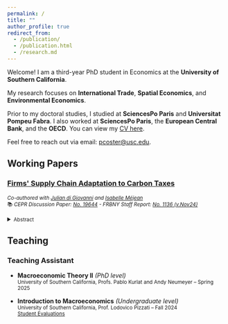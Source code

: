 ```yaml
---
permalink: /
title: ""
author_profile: true
redirect_from: 
  - /publication/
  - /publication.html
  - /research.md
---
```


Welcome!
I am a third-year PhD student in Economics at the **University of Southern California**.  

My research focuses on **International Trade**, **Spatial Economics**, and **Environmental Economics**.

Prior to my doctoral studies, I studied at **SciencesPo Paris** and **Universitat Pompeu Fabra**. I also worked at **SciencesPo Paris**, the **European Central Bank**, and the **OECD**. You can view my [CV here](files/CV.pdf).  

Feel free to reach out via email: <pcoster@usc.edu>.  


## Working Papers  

### [**Firms' Supply Chain Adaptation to Carbon Taxes**](files/Climate_Sourcing.pdf)  
<small>*Co-authored with [Julian di Giovanni](https://julian.digiovanni.ca/) and [Isabelle Méjean](https://www.isabellemejean.com/index.html)*  
📚 *CEPR Discussion Paper: [No. 19644](https://cepr.org/publications/dp19644) - FRBNY Staff Report: [No. 1136 (v.Nov24)](https://www.newyorkfed.org/research/staff_reports/sr1136)*</small>
<details><summary><small>Abstract</small></summary><small>
<p style="text-align: justify;">This paper investigates how firms adapt their sourcing of clean and dirty inputs in response to changes in climate policy. We use information from the European Union's Emissions Trading System (EU ETS) and the Carbon Border Adjustment Mechanism (CBAM) to create a new classification of clean and dirty products based on whether they are subject to a domestic or a border carbon tax.  
We then combine this dataset with French firms’ product-level import data over 2000–2019 and estimate that firms’ propensity to import dirty inputs from non-EU countries increased in the 2010s, reflecting <em>carbon leakage</em>. A heterogeneous firm model is then used to quantify the impact of changes in firms' sourcing of clean and dirty inputs given the implementation of a carbon tax and a carbon tariff.  
The simulated ETS carbon tax scenario is able to match leakage observed in the data and leads to a higher price level and a modest decline in emissions. The scenario that further includes the CBAM carbon tariff reverses carbon leakage at the cost of an additional rise in prices.  
Overall, household welfare declines because the higher costs associated with the carbon policies outweigh the benefits of reduced emissions. This result holds even when considering values of the social cost of carbon up to €1500.</p>
</small></details>

## Teaching  

### Teaching Assistant 

- **Macroeconomic Theory II** *(PhD level)*  
  <small>University of Southern California, Profs. Pablo Kurlat and Andy Neumeyer – Spring 2025</small>  

- **Introduction to Macroeconomics** *(Undergraduate level)*  
  <small>University of Southern California, Prof. Lodovico Pizzati – Fall 2024</small>  
  <small>[Student Evaluations](files/evaluations_Fall_2024.pdf)</small>  
